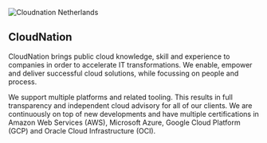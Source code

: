 ![Cloudnation Netherlands](https://github.com/CloudnationNetherlands/.github/blob/main/images/CN_Logo_Color_Black_rgb.png) 

## CloudNation

CloudNation brings public cloud knowledge, skill and experience to companies in order to accelerate IT transformations. We enable, empower and deliver successful cloud solutions, while focussing on people and process.

We support multiple platforms and related tooling. This results in full transparency and independent cloud advisory for all of our clients. We are continuously on top of new developments and have multiple certifications in Amazon Web Services (AWS), Microsoft Azure, Google Cloud Platform (GCP) and Oracle Cloud Infrastructure (OCI).